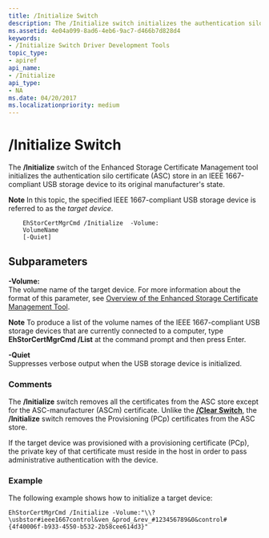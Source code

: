 ```yaml
---
title: /Initialize Switch
description: The /Initialize switch initializes the authentication silo certificate (ASC) store in an IEEE 1667-compliant USB storage device to its original manufacturer's state.
ms.assetid: 4e04a099-8ad6-4eb6-9ac7-d466b7d828d4
keywords:
- /Initialize Switch Driver Development Tools
topic_type:
- apiref
api_name:
- /Initialize
api_type:
- NA
ms.date: 04/20/2017
ms.localizationpriority: medium
---
```


# /Initialize Switch


The **/Initialize** switch of the Enhanced Storage Certificate Management tool initializes the authentication silo certificate (ASC) store in an IEEE 1667-compliant USB storage device to its original manufacturer's state.

**Note**  In this topic, the specified IEEE 1667-compliant USB storage device is referred to as the *target device*.



```
    EhStorCertMgrCmd /Initialize  -Volume:
    VolumeName 
    [-Quiet]
```

## <span id="Subparameters"></span><span id="subparameters"></span><span id="SUBPARAMETERS"></span>Subparameters


<span id="_______-Volume_______"></span><span id="_______-volume_______"></span><span id="_______-VOLUME_______"></span> **-Volume:**   
The volume name of the target device. For more information about the format of this parameter, see [Overview of the Enhanced Storage Certificate Management Tool](overview-of-the-enhanced-storage-certificate-management-tool.md).

**Note**  To produce a list of the volume names of the IEEE 1667-compliant USB storage devices that are currently connected to a computer, type **EhStorCertMgrCmd /List** at the command prompt and then press Enter.



<span id="_______-Quiet______"></span><span id="_______-quiet______"></span><span id="_______-QUIET______"></span> **-Quiet**   
Suppresses verbose output when the USB storage device is initialized.

### <span id="comments"></span><span id="COMMENTS"></span>Comments

The **/Initialize** switch removes all the certificates from the ASC store except for the ASC-manufacturer (ASCm) certificate. Unlike the [**/Clear Switch**](-clear-switch.md), the **/Initialize** switch removes the Provisioning (PCp) certificates from the ASC store.

If the target device was provisioned with a provisioning certificate (PCp), the private key of that certificate must reside in the host in order to pass administrative authentication with the device.

### <span id="example"></span><span id="EXAMPLE"></span>Example

The following example shows how to initialize a target device:

```
EhStorCertMgrCmd /Initialize -Volume:"\\?\usbstor#ieee1667control&ven_&prod_&rev_#123456789&0&control#{4f40006f-b933-4550-b532-2b58cee614d3}"
```









